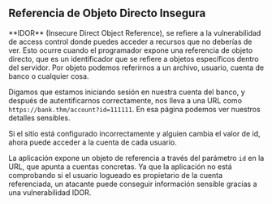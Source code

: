 <h2>Referencia de Objeto Directo Insegura</h2>
**IDOR** (Insecure Direct Object Reference), se refiere a la vulnerabilidad de access control donde puedes acceder a recursos que no deberías de ver. Esto ocurre cuando el programador expone una referencia de objeto directo, que es un identificador que se refiere a objetos específicos dentro del servidor. Por objeto podemos referirnos a un archivo, usuario, cuenta de banco o cualquier cosa.

Digamos que estamos iniciando sesión en nuestra cuenta del banco, y después de autentificarnos correctamente, nos lleva a una URL como `https://bank.thm/account?id=111111`. En esa página podemos ver nuestros detalles sensibles.

Si el sitio está configurado incorrectamente y alguien cambia el valor de id, ahora puede acceder a la cuenta de cada usuario.

La aplicación expone un objeto de referencia a través del parámetro `id` en la URL, que apunta a cuentas concretas. Ya que la aplicación no está comprobando si el usuario logueado es propietario de la cuenta referenciada, un atacante puede conseguir información sensible gracias a una vulnerabilidad IDOR.